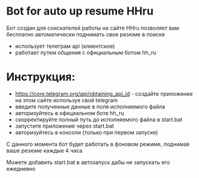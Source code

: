 # Bot for auto up resume HHru
Бот создан для соискателей работы на сайте HHru
позволяет вам бесплатно автоматически поднимать свое резюме в поиске
- использует телеграм api (клиентское)
- работает путем общения с официальным ботом hh_ru
# Инструкция:
- https://core.telegram.org/api/obtaining_api_id - создайте приложение на этом сайте используя свой telegram
- введите полученные данные в поля исполняемого файла
- авторизуйтесь в официальном боте hh_ru
- скорректируйте полный путь до исполняемого файла в start.bat
- запустите приложение через start.bat
- авторизуйтесь в консоли (только при первом запуске)

С данного момента бот будет работать в фоновом режиме, поднимая ваше резюме каждые 4 часа

Можете добавить start.bat в автозапуск дабы не запускать его ежедневно
